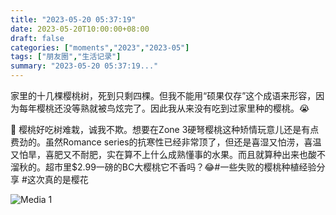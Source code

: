 ```yaml
---
title: "2023-05-20 05:37:19"
date: 2023-05-20T10:00:00+08:00
draft: false
categories: ["moments","2023","2023-05"]
tags: ["朋友圈","生活记录"]
summary: "2023-05-20 05:37:19..."
---
```


家里的十几棵樱桃树，死到只剩四棵。但我不能用“硕果仅存”这个成语来形容，因为每年樱桃还没等熟就被鸟炫完了。因此我从来没有吃到过家里种的樱桃。😭

🍒 樱桃好吃树难栽，诚我不欺。想要在Zone 3硬弩樱桃这种矫情玩意儿还是有点费劲的。虽然Romance series的抗寒性已经非常顶了，但还是喜湿又怕涝，喜温又怕旱，喜肥又不耐肥，实在算不上什么成熟懂事的水果。而且就算种出来也酸不溜秋的。超市里$2.99一磅的BC大樱桃它不香吗？😂
​
#一些失败的樱桃种植经验分享
​#这次真的是樱花

![Media 1](/Moments/photos/2023-05-20/202305200537190.jpg)


